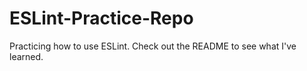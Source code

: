 # ESLint-Practice-Repo
Practicing how to use ESLint. Check out the README to see what I've learned.
